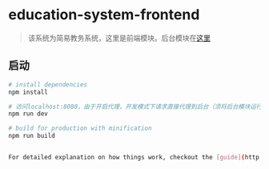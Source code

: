 # education-system-frontend

> 该系统为简易教务系统，这里是前端模块。后台模块在[这里](https://github.com/zouyifeng/education-system-backend)

## 启动

``` bash
# install dependencies
npm install

# 访问localhost:8080，由于开启代理，开发模式下请求直接代理到后台（须将后台模块运行起来）
npm run dev

# build for production with minification
npm run build


For detailed explanation on how things work, checkout the [guide](http://vuejs-templates.github.io/webpack/) and [docs for vue-loader](http://vuejs.github.io/vue-loader).
